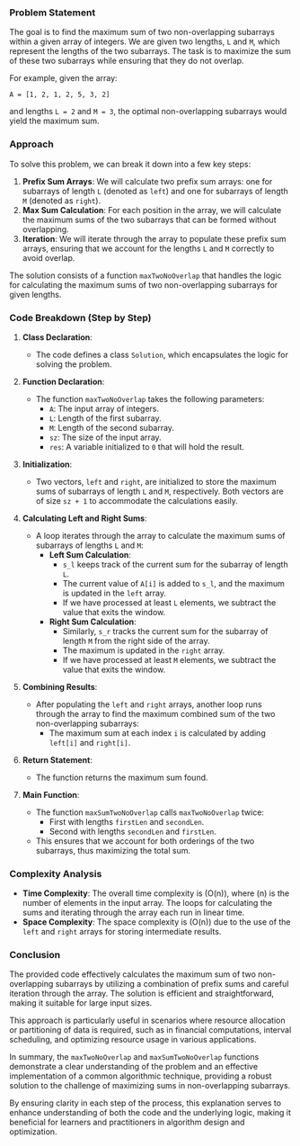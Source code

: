 

### Problem Statement
The goal is to find the maximum sum of two non-overlapping subarrays within a given array of integers. We are given two lengths, `L` and `M`, which represent the lengths of the two subarrays. The task is to maximize the sum of these two subarrays while ensuring that they do not overlap.

For example, given the array:
```
A = [1, 2, 1, 2, 5, 3, 2]
```
and lengths `L = 2` and `M = 3`, the optimal non-overlapping subarrays would yield the maximum sum.

### Approach
To solve this problem, we can break it down into a few key steps:
1. **Prefix Sum Arrays**: We will calculate two prefix sum arrays: one for subarrays of length `L` (denoted as `left`) and one for subarrays of length `M` (denoted as `right`).
2. **Max Sum Calculation**: For each position in the array, we will calculate the maximum sums of the two subarrays that can be formed without overlapping.
3. **Iteration**: We will iterate through the array to populate these prefix sum arrays, ensuring that we account for the lengths `L` and `M` correctly to avoid overlap.

The solution consists of a function `maxTwoNoOverlap` that handles the logic for calculating the maximum sums of two non-overlapping subarrays for given lengths.

### Code Breakdown (Step by Step)

1. **Class Declaration**:
   - The code defines a class `Solution`, which encapsulates the logic for solving the problem.

2. **Function Declaration**:
   - The function `maxTwoNoOverlap` takes the following parameters:
     - `A`: The input array of integers.
     - `L`: Length of the first subarray.
     - `M`: Length of the second subarray.
     - `sz`: The size of the input array.
     - `res`: A variable initialized to `0` that will hold the result.

3. **Initialization**:
   - Two vectors, `left` and `right`, are initialized to store the maximum sums of subarrays of length `L` and `M`, respectively. Both vectors are of size `sz + 1` to accommodate the calculations easily.

4. **Calculating Left and Right Sums**:
   - A loop iterates through the array to calculate the maximum sums of subarrays of lengths `L` and `M`:
     - **Left Sum Calculation**:
       - `s_l` keeps track of the current sum for the subarray of length `L`.
       - The current value of `A[i]` is added to `s_l`, and the maximum is updated in the `left` array.
       - If we have processed at least `L` elements, we subtract the value that exits the window.
     - **Right Sum Calculation**:
       - Similarly, `s_r` tracks the current sum for the subarray of length `M` from the right side of the array.
       - The maximum is updated in the `right` array.
       - If we have processed at least `M` elements, we subtract the value that exits the window.

5. **Combining Results**:
   - After populating the `left` and `right` arrays, another loop runs through the array to find the maximum combined sum of the two non-overlapping subarrays:
     - The maximum sum at each index `i` is calculated by adding `left[i]` and `right[i]`.

6. **Return Statement**:
   - The function returns the maximum sum found.

7. **Main Function**:
   - The function `maxSumTwoNoOverlap` calls `maxTwoNoOverlap` twice:
     - First with lengths `firstLen` and `secondLen`.
     - Second with lengths `secondLen` and `firstLen`.
   - This ensures that we account for both orderings of the two subarrays, thus maximizing the total sum.

### Complexity Analysis
- **Time Complexity**: The overall time complexity is \(O(n)\), where \(n\) is the number of elements in the input array. The loops for calculating the sums and iterating through the array each run in linear time.
- **Space Complexity**: The space complexity is \(O(n)\) due to the use of the `left` and `right` arrays for storing intermediate results.

### Conclusion
The provided code effectively calculates the maximum sum of two non-overlapping subarrays by utilizing a combination of prefix sums and careful iteration through the array. The solution is efficient and straightforward, making it suitable for large input sizes.

This approach is particularly useful in scenarios where resource allocation or partitioning of data is required, such as in financial computations, interval scheduling, and optimizing resource usage in various applications.

In summary, the `maxTwoNoOverlap` and `maxSumTwoNoOverlap` functions demonstrate a clear understanding of the problem and an effective implementation of a common algorithmic technique, providing a robust solution to the challenge of maximizing sums in non-overlapping subarrays. 

By ensuring clarity in each step of the process, this explanation serves to enhance understanding of both the code and the underlying logic, making it beneficial for learners and practitioners in algorithm design and optimization.
